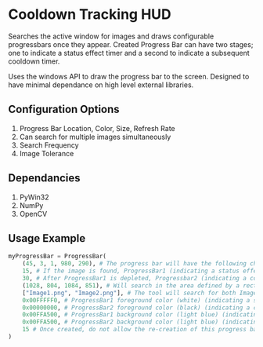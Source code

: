 # Cooldown Tracking HUD

Searches the active window for images and draws configurable progressbars once they appear. Created Progress Bar can have two stages; one to indicate a status effect timer and a second to indicate a subsequent cooldown timer.

Uses the windows API to draw the progress bar to the screen. Designed to have minimal dependance on high level external libraries. 

## Configuration Options

1. Progress Bar Location, Color, Size, Refresh Rate
2. Can search for multiple images simultaneously
3. Search Frequency
4. Image Tolerance

## Dependancies

1. PyWin32
2. NumPy
3. OpenCV

## Usage Example

``` Python
myProgressBar = ProgressBar(
    (45, 3, 1, 980, 290), # The progress bar will have the following characterisics | width: 45, height: 3, border: 1, XLocaction: 980, YLocation: 290
    15, # If the image is found, ProgressBar1 (indicating a status effect timer) will be created and tick down for 15 seconds
    30, # After ProgressBar1 is depleted, Progressbar2 (indicating a cooldown timer) will tick down for the remaining time (15 seconds remaining)
    (1028, 804, 1084, 851), # Will search in the area defined by a rectangle between pixel location (1028, 804) and (1084, 851)
    ["Image1.png", "Image2.png"], # The tool will search for both Image1.png and Image2.png
    0x00FFFFF0, # ProgressBar1 foreground color (white) (indicating a status effect timer)
    0x00000000, # ProgressBar2 foreground color (black) (indicating a cooldown timer)
    0x00FFA500, # ProgressBar1 background color (light blue) (indicating a status effect timer)
    0x00FFA500, # ProgressBar2 background color (light blue) (indicating a cooldown timer)
    15 # Once created, do not allow the re-creation of this progress bar for the next 15 seconds
)
```
